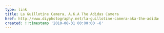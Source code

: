 ```yaml
---
type: link
title: La Guillotine Camera, A.K.A The Adidas Camera 
href: http://www.diyphotography.net/la-guillotine-camera-aka-the-adidas-camera
created: !!timestamp '2010-08-31 00:00:00 -8'
---
```

